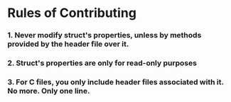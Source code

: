 # Rules of Contributing
### 1. Never modify struct's properties, unless by methods provided by the header file over it.
### 2. Struct's properties are only for read-only purposes
### 3. For C files, you only include header files associated with it. No more. Only one line.